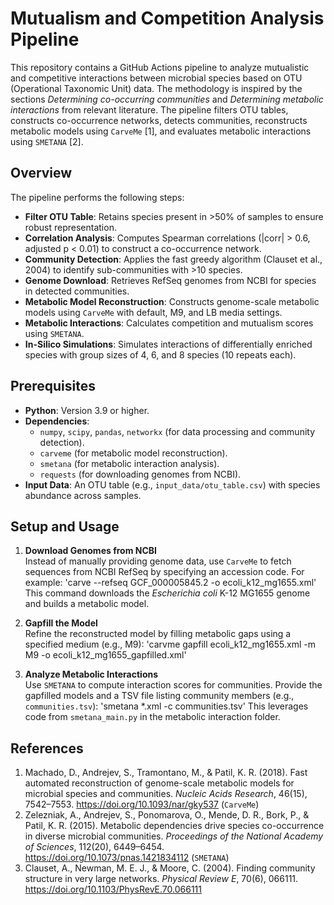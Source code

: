 # Mutualism and Competition Analysis Pipeline

This repository contains a GitHub Actions pipeline to analyze mutualistic and competitive interactions between microbial species based on OTU (Operational Taxonomic Unit) data. The methodology is inspired by the sections *Determining co-occurring communities* and *Determining metabolic interactions* from relevant literature. The pipeline filters OTU tables, constructs co-occurrence networks, detects communities, reconstructs metabolic models using `CarveMe` [1], and evaluates metabolic interactions using `SMETANA` [2].

## Overview

The pipeline performs the following steps:

- **Filter OTU Table**: Retains species present in >50% of samples to ensure robust representation.
- **Correlation Analysis**: Computes Spearman correlations (|corr| > 0.6, adjusted p < 0.01) to construct a co-occurrence network.
- **Community Detection**: Applies the fast greedy algorithm (Clauset et al., 2004) to identify sub-communities with >10 species.
- **Genome Download**: Retrieves RefSeq genomes from NCBI for species in detected communities.
- **Metabolic Model Reconstruction**: Constructs genome-scale metabolic models using `CarveMe` with default, M9, and LB media settings.
- **Metabolic Interactions**: Calculates competition and mutualism scores using `SMETANA`.
- **In-Silico Simulations**: Simulates interactions of differentially enriched species with group sizes of 4, 6, and 8 species (10 repeats each).

## Prerequisites

- **Python**: Version 3.9 or higher.
- **Dependencies**:
  - `numpy`, `scipy`, `pandas`, `networkx` (for data processing and community detection).
  - `carveme` (for metabolic model reconstruction).
  - `smetana` (for metabolic interaction analysis).
  - `requests` (for downloading genomes from NCBI).
- **Input Data**: An OTU table (e.g., `input_data/otu_table.csv`) with species abundance across samples.

## Setup and Usage

1. **Download Genomes from NCBI**  
   Instead of manually providing genome data, use `CarveMe` to fetch sequences from NCBI RefSeq by specifying an accession code. For example:
   'carve --refseq GCF_000005845.2 -o ecoli_k12_mg1655.xml'
    This command downloads the *Escherichia coli* K-12 MG1655 genome and builds a metabolic model.

3. **Gapfill the Model**  
Refine the reconstructed model by filling metabolic gaps using a specified medium (e.g., M9):
'carvme gapfill ecoli_k12_mg1655.xml -m M9 -o ecoli_k12_mg1655_gapfilled.xml'

3. **Analyze Metabolic Interactions**  
Use `SMETANA` to compute interaction scores for communities. Provide the gapfilled models and a TSV file listing community members (e.g., `communities.tsv`):
'smetana *.xml -c communities.tsv'
This leverages code from `smetana_main.py` in the metabolic interaction folder.

## References

1. Machado, D., Andrejev, S., Tramontano, M., & Patil, K. R. (2018). Fast automated reconstruction of genome-scale metabolic models for microbial species and communities. *Nucleic Acids Research*, 46(15), 7542–7553. https://doi.org/10.1093/nar/gky537 (`CarveMe`)  
2. Zelezniak, A., Andrejev, S., Ponomarova, O., Mende, D. R., Bork, P., & Patil, K. R. (2015). Metabolic dependencies drive species co-occurrence in diverse microbial communities. *Proceedings of the National Academy of Sciences*, 112(20), 6449–6454. https://doi.org/10.1073/pnas.1421834112 (`SMETANA`)  
3. Clauset, A., Newman, M. E. J., & Moore, C. (2004). Finding community structure in very large networks. *Physical Review E*, 70(6), 066111. https://doi.org/10.1103/PhysRevE.70.066111  

